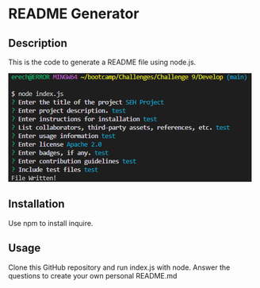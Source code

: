 # README Generator

## Description

This is the code to generate a README file using node.js. 

![test image](Develop\images\testImage.png)
## Installation

Use npm to install inquire.

## Usage

Clone this GitHub repository and run index.js with node. 
Answer the questions to create your own personal README.md

